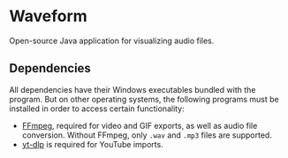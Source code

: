 # Waveform

Open-source Java application for visualizing audio files.

## Dependencies

All dependencies have their Windows executables bundled with the program. But on
other operating systems, the following programs must be installed in order to access
certain functionality:

- [FFmpeg](https://ffmpeg.org/download.html), required for video and GIF exports, as well as audio file conversion.
  Without FFmpeg, only `.wav` and `.mp3` files are supported.
- [yt-dlp](https://github.com/yt-dlp/yt-dlp) is required for YouTube imports.